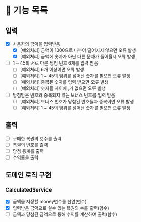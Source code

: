 # 🚀 기능 목록
## 입력
- [x] 사용자의 금액을 입력받음
  - [x] [예외처리] 금액이 1000으로 나누어 떨어지지 않으면 오류 발생
  - [x] [예외처리] 금액에 숫자가 아닌 다른 문자가 들어올시 오류 발생
- [ ] 1 ~ 45의 서로 다른 당첨 번호 6개를 입력 받음
  - [ ] [예외처리] 6개 이상이면 오류 발생
  - [ ] [예외처리] 1 ~ 45의 범위를 넘어선 숫자를 받으면 오류 발생
  - [ ] [예외처리] 중복된 숫자를 입력 받으면 오류 발생
  - [ ] [예외처리] 숫자들 사이에 ,가 없으면 오류 발생
-[ ] 당첨받은 번호와 중복되지 않는 보너스 번호를 입력 받음
  - [ ] [예외처리] 보너스 번호가 당첨된 번호들과 중복이면 오류 발생 
  - [ ] [예외처리] 1 ~ 45의 범위를 넘어선 숫자를 받으면 오류 발생

## 출력
- [ ] 구매한 복권의 갯수를 출력
- [ ] 복권의 번호를 출력
- [ ] 당첨 통계를 출력
- [ ] 수익률을 출력

## 도메인 로직 구현
### CalculatedService
  - [x] 금액을 저장할 money변수를 선언(변수)
  - [x] 입력받은 금액으로 살수 있는 복권의 수를 출력(함수)
  - [ ] 금액과 당첨된 금액으로 통해 수익률 계산하여 출력(함수)